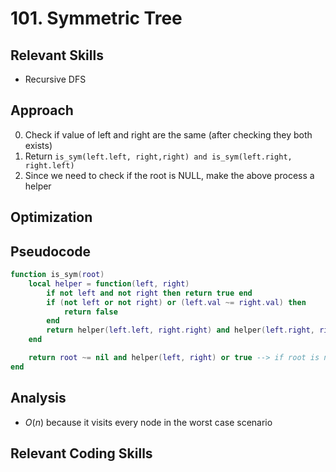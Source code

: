 # 101. Symmetric Tree 

## Relevant Skills

- Recursive DFS

## Approach

0. Check if value of left and right are the same (after checking they both exists)
0. Return `is_sym(left.left, right,right) and is_sym(left.right, right.left)`
0. Since we need to check if the root is NULL, make the above process a helper

## Optimization

## Pseudocode

```lua
function is_sym(root)
    local helper = function(left, right)
        if not left and not right then return true end
        if (not left or not right) or (left.val ~= right.val) then
            return false
        end
        return helper(left.left, right.right) and helper(left.right, right.left)
    end

    return root ~= nil and helper(left, right) or true --> if root is nil, return true
end
```

## Analysis

- $O(n)$ because it visits every node in the worst case scenario

## Relevant Coding Skills

